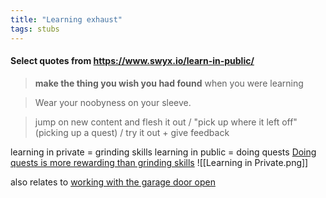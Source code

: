```yaml
---
title: "Learning exhaust"
tags: stubs
---
```


#### Select quotes from https://www.swyx.io/learn-in-public/

>**make the thing you wish you had found** when you were learning

>Wear your noobyness on your sleeve.

>jump on new content and flesh it out / "pick up where it left off" (picking up a quest) / try it out + give feedback

learning in private = grinding skills
learning in public = doing quests
[Doing quests is more rewarding than grinding skills](notes/doing-quests-is-more-rewarding-than-grinding-skills)
![[Learning in Private.png]]

also relates to [working with the garage door open](notes/working-with-the-garage-door-open)